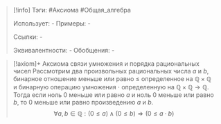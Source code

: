 > [!info]
> Тэги: #Аксиома #Общая_алгебра  
> 
> Использует: *-*
> Примеры: *-*
> 
> Ссылки: *-*
> 
> Эквивалентности: *-*
> Обобщения: *-*

> [!axiom]+ Аксиомa связи умножения и порядка рациональных чисел
> Рассмотрим два произвольных рациональных числа $a$ и $b$, бинарное отношение меньше или равно $\leqslant$ определенное на $\mathbb{Q \times Q}$ и бинарную операцию умножения $\cdot$ определенную на $\mathbb{Q \times Q \rightarrow Q}$. Тогда если ноль $0$ меньше или равно $a$ и ноль $0$ меньше или равно $b$, то $0$ меньше или равно произведению $a$ и $b$.
> $$\forall a, b \in \mathbb Q: (0 \leqslant a) \land (0 \leqslant b)\Rightarrow (0 \leqslant a \cdot b)$$